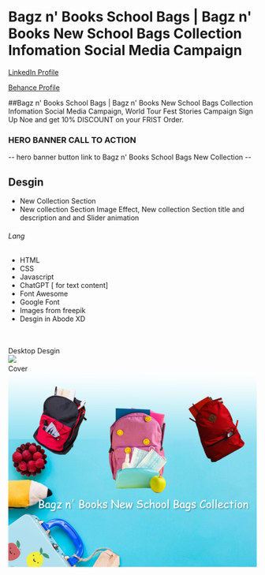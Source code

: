 # Bagz n' Books School Bags | Bagz n' Books New School Bags Collection Infomation Social Media Campaign
<a href="https://www.linkedin.com/in/dharmendraverma95/" target="_blank">LinkedIn Profile </a>

<a href="https://www.behance.net/dhirukumar" target="_blank">Behance Profile </a>

##Bagz n' Books School Bags | Bagz n' Books New School Bags Collection Infomation Social Media Campaign, World Tour Fest Stories Campaign Sign Up Noe and get 10% DISCOUNT on your FRIST Order.


### HERO BANNER CALL TO ACTION
-- hero banner button link to Bagz n' Books School Bags New Collection --


## Desgin 
<ul>
  <li>New Collection Section</li>
  <li>New collection Section Image Effect, New collection Section title and description and and Slider animation </li>
</ul>

###### Lang
<ul>
  <li>HTML</li>
  <li>CSS</li>
  <li>Javascript</li>
  <li>ChatGPT [ for text content]</li>
  <li>Font Awesome</li>
  <li>Google Font</li>
  <li>Images from freepik</li>
  <li>Desgin in Abode XD</li>
</ul>
<br />
<br />
<span>Desktop Desgin</span><br/>
<a href="https://www.behance.net/gallery/213130383/Bagz-n-Books-School-Bags" target="_blank" >
<img src="./img/bagz-n-book-new-collection-section.gif" width="575px"/>
</a>
<br />
<span>Cover</span><br/>
<a href="https://www.behance.net/gallery/213130383/Bagz-n-Books-School-Bags" target="_blank" >
<img src="./img/cover.png" width="575px"/>
</a>





